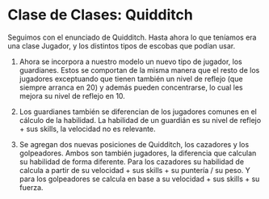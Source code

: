# Clase de Clases: Quidditch

Seguimos con el enunciado de Quidditch. Hasta ahora lo que teníamos era una clase Jugador, y los distintos tipos de escobas que podían usar.

1. Ahora se incorpora a nuestro modelo un nuevo tipo de jugador, los guardianes. Estos se comportan de la misma manera que el resto de los jugadores exceptuando que tienen también un nivel de reflejo (que siempre arranca en 20) y además pueden concentrarse, lo cual les mejora su nivel de reflejo en 10.

2. Los guardianes también se diferencian de los jugadores comunes en el cálculo de la habilidad. La habilidad de un guardián es su nivel de reflejo + sus skills, la velocidad no es relevante.

3. Se agregan dos nuevas posiciones de Quidditch, los cazadores y los golpeadores. Ambos son también jugadores, la diferencia que calculan su habilidad de forma diferente. Para los cazadores su habilidad de calcula a partir de su velocidad + sus skills + su puntería / su peso. Y para los golpeadores se calcula en base a su velocidad + sus skills + su fuerza.